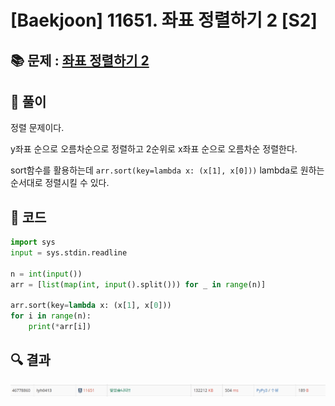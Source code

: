 # [Baekjoon] 11651. 좌표 정렬하기 2 [S2]

## 📚 문제 : [좌표 정렬하기 2](https://www.acmicpc.net/problem/11651)

## 📖 풀이

정렬 문제이다.

y좌표 순으로 오름차순으로 정렬하고 2순위로 x좌표 순으로 오름차순 정렬한다.

sort함수를 활용하는데 `arr.sort(key=lambda x: (x[1], x[0]))` lambda로 원하는 순서대로 정렬시킬 수 있다.

## 📒 코드

```python
import sys
input = sys.stdin.readline

n = int(input())
arr = [list(map(int, input().split())) for _ in range(n)]

arr.sort(key=lambda x: (x[1], x[0]))
for i in range(n):
    print(*arr[i])
```

## 🔍 결과

![image-20220728005417644](README.assets/image-20220728005417644.png)